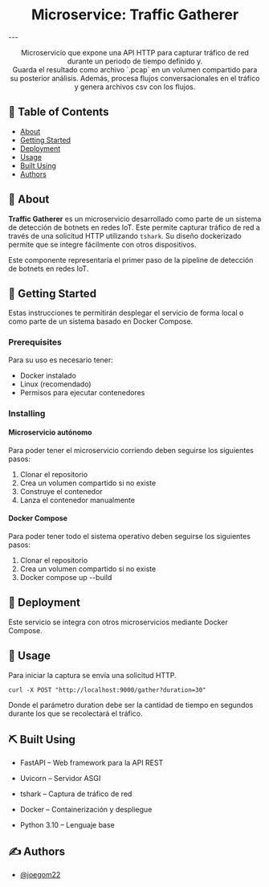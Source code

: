<h1 align="center">Microservice: Traffic Gatherer</h1>
---

<p align="center"> Microservicio que expone una API HTTP para capturar tráfico de red durante un periodo de tiempo definido y.
  <br>
  Guarda el resultado como archivo `.pcap` en un volumen compartido para su posterior análisis. Además, procesa flujos conversacionales en el tráfico
  y genera archivos csv con los flujos.
</p>

## 📝 Table of Contents

- [About](#about)
- [Getting Started](#getting_started)
- [Deployment](#deployment)
- [Usage](#usage)
- [Built Using](#built_using)
- [Authors](#authors)

## 🧐 About <a name = "about"></a>

**Traffic Gatherer** es un microservicio desarrollado como parte de un sistema de detección de botnets en redes IoT. Este permite capturar tráfico de red a través de una solicitud HTTP utilizando `tshark`. Su diseño dockerizado permite que se integre fácilmente con otros dispositivos.

Este componente representaría el primer paso de la pipeline de detección de botnets en redes IoT.

## 🏁 Getting Started <a name = "getting_started"></a>

Estas instrucciones te permitirán desplegar el servicio de forma local o como parte de un sistema basado en Docker Compose.

### Prerequisites

Para su uso es necesario tener:
- Docker instalado
- Linux (recomendado)
- Permisos para ejecutar contenedores

### Installing
#### Microservicio autónomo
Para poder tener el microservicio corriendo deben seguirse los siguientes pasos: <br>
1. Clonar el repositorio
2. Crea un volumen compartido si no existe
3. Construye el contenedor
4. Lanza el contenedor manualmente
#### Docker Compose
Para poder tener todo el sistema operativo deben seguirse los siguientes pasos: <br>
1. Clonar el repositorio
2. Crea un volumen compartido si no existe
3. Docker compose up --build

## 🚀 Deployment <a name = "deployment"></a>

Este servicio se integra con otros microservicios mediante Docker Compose.

## 🎈 Usage <a name="usage"></a>

Para iniciar la captura se envía una solicitud HTTP.
```
curl -X POST "http://localhost:9000/gather?duration=30"
```
Donde el parámetro duration debe ser la cantidad de tiempo en segundos durante los que se recolectará el tráfico.

## ⛏️ Built Using <a name = "built_using"></a>

- FastAPI – Web framework para la API REST

- Uvicorn – Servidor ASGI

- tshark – Captura de tráfico de red

- Docker – Containerización y despliegue

- Python 3.10 – Lenguaje base

## ✍️ Authors <a name = "authors"></a>

- [@joegom22](https://github.com/joegom22)
